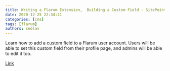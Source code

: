 ```yaml
---
title: Writing a Flarum Extension,  Building a Custom Field - SitePoint
date: 2020-12-25 22:34:21
categories: [cms]
tags: [flarum]
authors: sedlav
---
```


Learn how to add a custom field to a Flarum user account. Users will be able to set this custom field from their profile page, and admins will be able to edit it too.

[Link](https://www.sitepoint.com/writing-a-flarum-extension-building-a-custom-field/)
